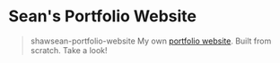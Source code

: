 # Sean's Portfolio Website
> shawsean-portfolio-website
My own [portfolio website](http://shawsean.com).
Built from scratch.
Take a look!
